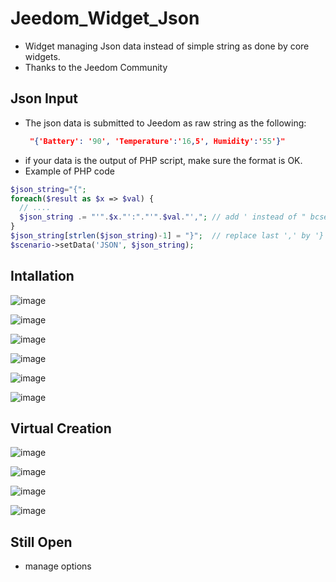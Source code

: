 # Jeedom_Widget_Json

- Widget managing Json data instead of simple string as done by core widgets.
- Thanks to the Jeedom Community 
  
## Json Input
- The json data is submitted to Jeedom as raw string as the following:
     ```json
      "{'Battery': '90', 'Temperature':'16,5', Humidity':'55'}"
    ```
- if your data is the output of PHP script, make sure the format is OK.
- Example of PHP code 
```php
$json_string="{";
foreach($result as $x => $val) {
  // ....
  $json_string .= "'".$x."':"."'".$val."',"; // add ' instead of " bcse widget remove " ==> see widget script : ' replaced back by "
}
$json_string[strlen($json_string)-1] = "}";  // replace last ',' by '}'
$scenario->setData('JSON', $json_string);
```
## Intallation

![image](https://github.com/sinbrive/Jeedom_Widget_Json/assets/21102151/a7c04c70-a008-4246-ae2b-b9d17a76094a)


![image](https://github.com/sinbrive/Jeedom_Widget_Json/assets/21102151/66849db0-2c67-4d6b-8bc6-2b3bbb699951)


![image](https://github.com/sinbrive/Jeedom_Widget_Json/assets/21102151/80c6e393-5a52-416a-b008-9f3221e5beff)


![image](https://github.com/sinbrive/Jeedom_Widget_Json/assets/21102151/fc4f346f-dd55-4d44-a33b-79eaa0c8236a)


![image](https://github.com/sinbrive/Jeedom_Widget_Json/assets/21102151/206cd010-6932-42ae-aa5a-4bec8c98d581)


![image](https://github.com/sinbrive/Jeedom_Widget_Json/assets/21102151/072a364f-11ad-4a4b-8af3-f7d61027cb8c)


## Virtual Creation

![image](https://github.com/sinbrive/Jeedom_Widget_Json/assets/21102151/d1babb8a-1d63-4f20-b8e2-f8f5bcd4c977)


![image](https://github.com/sinbrive/Jeedom_Widget_Json/assets/21102151/cd568a12-3382-43dd-83bf-1f99901d9550)


![image](https://github.com/sinbrive/Jeedom_Widget_Json/assets/21102151/8ab140f7-cbbe-492c-9e09-d8228842529a)


![image](https://github.com/sinbrive/Jeedom_Widget_Json/assets/21102151/d3d80779-4031-42b9-bf48-9affeaa89342)

## Still Open
  - manage options
